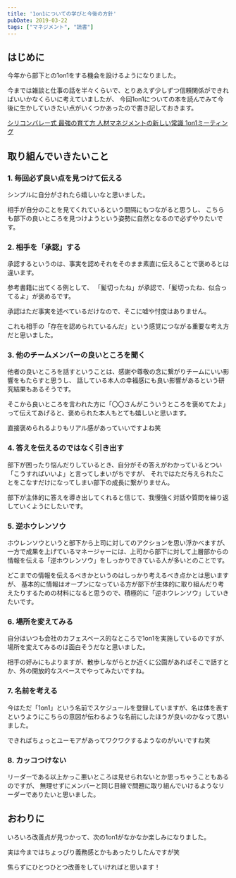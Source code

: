 ```yaml
---
title: '1on1についての学びと今後の方針'
pubDate: 2019-03-22
tags: ["マネジメント", "読書"]
---
```


## はじめに

今年から部下との1on1をする機会を設けるようになりました。

今までは雑談と仕事の話を半々くらいで、とりあえず少しずつ信頼関係ができればいいかなくらいに考えていましたが、
今回1on1についての本を読んでみて今後に生かしていきたい点がいくつかあったので書き記しておきます。

[シリコンバレー式 最強の育て方 人材マネジメントの新しい常識 1on1ミーティング](https://kanki-pub.co.jp/pub/book/9784761272869/)

## 取り組んでいきたいこと

### 1. 毎回必ず良い点を見つけて伝える

シンプルに自分がされたら嬉しいなと思いました。

相手が自分のことを見てくれているという間隔にもつながると思うし、
こちらも部下の良いところを見つけようという姿勢に自然となるので必ずやりたいです。

### 2. 相手を「承認」する

承認するというのは、事実を認めそれをそのまま素直に伝えることで褒めるとは違います。

参考書籍に出てくる例として、
「髪切ったね」が承認で、「髪切ったね、似合ってるよ」が褒めるです。

承認はただ事実を述べているだけなので、そこに嘘や忖度はありません。

これも相手の「存在を認められているんだ」という感覚につながる重要な考え方だと思いました。

### 3. 他のチームメンバーの良いところを聞く

他者の良いところを話すということは、感謝や尊敬の念に繋がりチームにいい影響をもたらすと思うし、
話している本人の幸福感にも良い影響があるという研究結果もあるそうです。

そこから良いところを言われた方に「〇〇さんがこういうところを褒めてたよ」って伝えてあげると、褒められた本人もとても嬉しいと思います。

直接褒められるよりもリアル感があっていいですよね笑

### 4. 答えを伝えるのではなく引き出す

部下が困ったり悩んだりしているとき、自分がその答えがわかっているとつい「こうすればいいよ」と言ってしまいがちですが、
それではただ与えられたことをこなすだけになってしまい部下の成長に繋がりません。

部下が主体的に答えを導き出してくれると信じて、我慢強く対話や質問を繰り返していくようにしたいです。

### 5. 逆ホウレンソウ

ホウレンソウというと部下から上司に対してのアクションを思い浮かべますが、
一方で成果を上げているマネージャーには、上司から部下に対して上層部からの情報を伝える「逆ホウレンソウ」をしっかりできている人が多いとのことです。

どこまでの情報を伝えるべきかというのはしっかり考えるべき点かとは思いますが、
基本的に情報はオープンになっている方が部下が主体的に取り組んだり考えたりするための材料になると思うので、積極的に「逆ホウレンソウ」していきたいです。

### 6. 場所を変えてみる

自分はいつも会社のカフェスペース的なところで1on1を実施しているのですが、場所を変えてみるのは面白そうだなと思いました。

相手の好みにもよりますが、散歩しながらとか近くに公園があればそこで話すとか、外の開放的なスペースでやってみたいですね。

### 7. 名前を考える

今はただ「1on1」という名前でスケジュールを登録していますが、名は体を表すというようにこちらの意図が伝わるような名前にしたほうが良いのかなって思いました。

できればちょっとユーモアがあってワクワクするようなのがいいですね笑

### 8. カッコつけない

リーダーである以上かっこ悪いところは見せられないとか思っちゃうこともあるのですが、
無理せずにメンバーと同じ目線で問題に取り組んでいけるようなリーダーでありたいと思いました。

## おわりに

いろいろ改善点が見つかって、次の1on1がなかなか楽しみになりました。

実は今まではちょっぴり義務感とかもあったりしたんですが笑

焦らずにひとつひとつ改善をしていければと思います！
